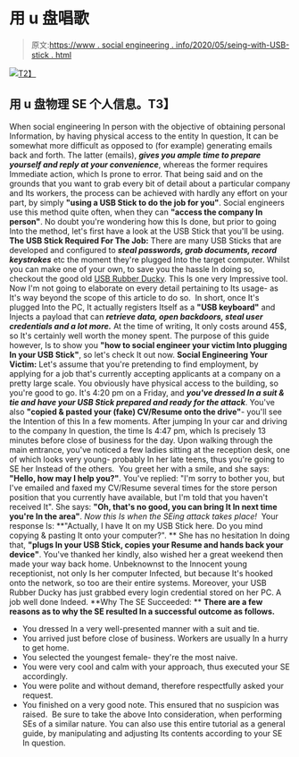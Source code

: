 # 用 u 盘唱歌

> 原文:[https://www . social engineering . info/2020/05/seing-with-USB-stick . html](https://www.socialengineering.info/2020/05/seing-with-usb-stick.html)

[![](../Images/7a0e4f91e864fc5878c088d2e1e5e6ba.png)T2】](https://1.bp.blogspot.com/-q1hmdDyqNdQ/Xr6-ENDJpXI/AAAAAAAAJ-I/ht835F7VZSUvgY9vdMOcwBlcmd2oAiSyQCLcBGAsYHQ/s1600/USB%2BStick%2BSocial%2BEngineering.%2Bwww.socialengineering.info.jpg)

## **用 u 盘物理 SE 个人信息。T3】**

When social engineering In person with the objective of obtaining personal Information, by having physical access to the entity In question, It can be somewhat more difficult as opposed to (for example) generating emails back and forth. The latter (emails), ***gives you ample time to prepare yourself and reply at your convenience***, whereas the former requires Immediate action, which Is prone to error.
  That being said and on the grounds that you want to grab every bit of detail about a particular company and Its workers, the process can be achieved with hardly any effort on your part, by simply **"using a USB Stick to do the job for you"**. Social engineers use this method quite often, when they can **"access the company In person"**. No doubt you're wondering how this Is done, but prior to going Into the method, let's first have a look at the USB Stick that you'll be using.
  **The USB Stick Required For The Job:**
  There are many USB Sticks that are developed and configured to ***steal passwords, grab documents, record keystrokes*** etc the moment they're plugged Into the target computer. Whilst you can make one of your own, to save you the hassle In doing so, checkout the good old [USB Rubber Ducky](https://shop.hak5.org/products/usb-rubber-ducky-deluxe). This Is one very Impressive tool. Now I'm not going to elaborate on every detail pertaining to Its usage- as It's way beyond the scope of this article to do so. 
  In short, once It's plugged Into the PC, It actually registers Itself as a **"USB keyboard"** and Injects a payload that can ***retrieve data, open backdoors, steal user credentials and a lot more.*** At the time of writing, It only costs around 45$, so It's certainly well worth the money spent. The purpose of this guide however, Is to show you **"how to social engineer your victim Into plugging In your USB Stick"**, so let's check It out now.
  **Social Engineering Your Victim:**
  Let's assume that you're pretending to find employment, by applying for a job that's currently accepting applicants at a company on a pretty large scale. You obviously have physical access to the building, so you're good to go. It's 4:20 pm on a Friday, and ***you've dressed In a suit & tie and have your USB Stick prepared and ready for the attack***. You've also **"copied & pasted your (fake) CV/Resume onto the drive"**- you'll see the Intention of this In a few moments.
  After jumping In your car and driving to the company In question, the time Is 4:47 pm, which Is precisely 13 minutes before close of business for the day. Upon walking through the main entrance, you've noticed a few ladies sitting at the reception desk, one of which looks very young- probably In her late teens, thus you're going to SE her Instead of the others. 
  You greet her with a smile, and she says: **"Hello, how may I help you?"**. You've replied: "I'm sorry to bother you, but I've emailed and faxed my CV/Resume several times for the store person position that you currently have available, but I'm told that you haven't received It". She says: **"Oh, that's no good, you can bring It In next time you're In the area"**. *Now this Is when the SEing attack takes place!*  Your response Is: **"Actually, I have It on my USB Stick here. Do you mind copying & pasting It onto your computer?". **
  She has no hesitation In doing that, **"plugs In your USB Stick, copies your Resume and hands back your device"**. You've thanked her kindly, also wished her a great weekend then made your way back home. Unbeknownst to the Innocent young receptionist, not only Is her computer Infected, but because It's hooked onto the network, so too are their entire systems. Moreover, your USB Rubber Ducky has just grabbed every login credential stored on her PC. A job well done Indeed.
  **Why The SE Succeeded: **
  **There are a few reasons as to why the SE resulted In a successful outcome as follows.**
  * You dressed In a very well-presented manner with a suit and tie.
* You arrived just before close of business. Workers are usually In a hurry to get home.
* You selected the youngest female- they're the most naive.
* You were very cool and calm with your approach, thus executed your SE accordingly. 
* You were polite and without demand, therefore respectfully asked your request.
* You finished on a very good note. This ensured that no suspicion was raised. 
  Be sure to take the above Into consideration, when performing SEs of a similar nature. You can also use this entire tutorial as a general guide, by manipulating and adjusting Its contents according to your SE In question.